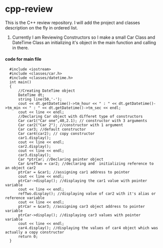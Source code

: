 # cpp-review
This is the C++ review repository.
I will add the project and classes description on the fly in ordered list.

1. Currently I am Reviewing Constructors so I make a small Car Class and DateTime Class an initializing it's object in the main function and calling in there.
#### code for main file
```
  #include <iostream>
  #include <classes/car.h>
  #include <classes/datetime.h>
  int main()
  {
      //Creating DateTime object
      DateTime dt;
      string line(50,'-');
      cout << dt.getDatetime()->tm_hour << " : " << dt.getDatetime()->tm_min << " : " << dt.getDatetime()->tm_sec << endl;
      cout << line << endl;
      //Declaring Car object with differet type of constructors
      Car car1("Car one",40,2.1); // constructor with 3 arguments
      Car car2("Car 2"); //constructor with 1 argument
      Car car3; //default constructor
      Car car4(car2); // copy constructor
      car1.display();
      cout << line << endl;
      car2.display();
      cout << line << endl;
      car3.display();
      Car *ptrCar; //Declaring pointer object
      Car &refTwo = car2; //declaring and  initializing reference to an object car2
      ptrCar = &car1; //assigning car1 address to pointer
      cout << line << endl;
      ptrCar->display(); //displaying the car1 value with pointer variable
      cout << line << endl;
      refTwo.display(); //displaying value of car2 with it's alias or reference variable
      cout << line << endl;
      ptrCar = &car3; //assigning car3 object address to pointer variable
      ptrCar->display(); //displaying car3 values with pointer variable
      cout << line << endl;
      car4.display(); //displaying the values of car4 object which was actually a copy constructor
      return 0;
  }
```

